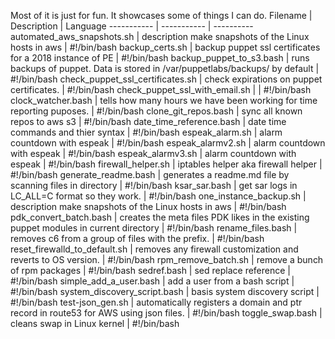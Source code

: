 Most of it is just for fun. 
  It showcases some of things I can do.
  Filename | Description | Language
  ----------- | ----------- | ----------
automated_aws_snapshots.sh   |  description make snapshots of the Linux hosts in aws | #!/bin/bash 
backup_certs.sh   |   backup puppet ssl certificates for a 2018 instance of PE | #!/bin/bash 
backup_puppet_to_s3.bash   |   runs backups of puppet. Data is stored in /var/puppetlabs/backups/ by default | #!/bin/bash 
check_puppet_ssl_certificates.sh   |   check expirations on puppet certificates. | #!/bin/bash 
check_puppet_ssl_with_email.sh   |   | #!/bin/bash 
clock_watcher.bash   |   tells how many hours we have been working for time reporting puposes. | #!/bin/bash 
clone_git_repos.bash   |   sync all known repos to aws s3 | #!/bin/bash 
date_time_reference.bash   |   date time commands and thier syntax | #!/bin/bash 
espeak_alarm.sh   |   alarm countdown with espeak | #!/bin/bash 
espeak_alarmv2.sh   |   alarm countdown with espeak | #!/bin/bash 
espeak_alarmv3.sh   |   alarm countdown with espeak | #!/bin/bash 
firewall_helper.sh   |   iptables helper aka firewall helper | #!/bin/bash 
generate_readme.bash   |   generates a readme.md file by scanning files in directory | #!/bin/bash 
ksar_sar.bash   |   get sar logs in LC_ALL=C format so they work. | #!/bin/bash 
one_instance_backup.sh   |  description make snapshots of the Linux hosts in aws | #!/bin/bash 
pdk_convert_batch.bash   |   creates the meta files PDK likes in the existing puppet modules in current directory | #!/bin/bash 
rename_files.bash   |   removes c6 from a group of files with the prefix. | #!/bin/bash 
reset_firewalld_to_default.sh   |   removes any firewall customization and reverts to OS version. | #!/bin/bash 
rpm_remove_batch.sh   |   remove a bunch of rpm packages | #!/bin/bash 
sedref.bash   |   sed replace reference | #!/bin/bash 
simple_add_a_user.bash   |   add a user from a bash script | #!/bin/bash 
system_discovery_script.bash   |   basis system discovery script | #!/bin/bash 
test-json_gen.sh   |   automatically registers a domain and ptr record in route53 for AWS using json files. | #!/bin/bash 
toggle_swap.bash   |   cleans swap in Linux kernel | #!/bin/bash 
